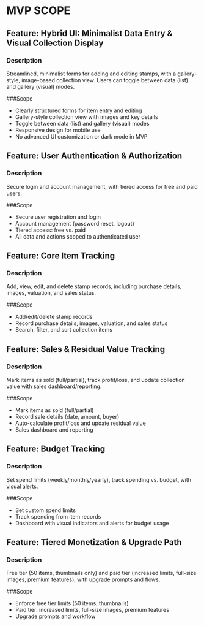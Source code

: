 # MVP SCOPE
## Feature: Hybrid UI: Minimalist Data Entry & Visual Collection Display

### Description 

 Streamlined, minimalist forms for adding and editing stamps, with a gallery-style, image-based collection view. Users can toggle between data (list) and gallery (visual) modes.

 ###Scope 

 - Clearly structured forms for item entry and editing
- Gallery-style collection view with images and key details
- Toggle between data (list) and gallery (visual) modes
- Responsive design for mobile use
- No advanced UI customization or dark mode in MVP

## Feature: User Authentication & Authorization

### Description 

 Secure login and account management, with tiered access for free and paid users.

 ###Scope 

 - Secure user registration and login
- Account management (password reset, logout)
- Tiered access: free vs. paid
- All data and actions scoped to authenticated user

## Feature: Core Item Tracking

### Description 

 Add, view, edit, and delete stamp records, including purchase details, images, valuation, and sales status.

 ###Scope 

 - Add/edit/delete stamp records
- Record purchase details, images, valuation, and sales status
- Search, filter, and sort collection items

## Feature: Sales & Residual Value Tracking

### Description 

 Mark items as sold (full/partial), track profit/loss, and update collection value with sales dashboard/reporting.

 ###Scope 

 - Mark items as sold (full/partial)
- Record sale details (date, amount, buyer)
- Auto-calculate profit/loss and update residual value
- Sales dashboard and reporting

## Feature: Budget Tracking

### Description 

 Set spend limits (weekly/monthly/yearly), track spending vs. budget, with visual alerts.

 ###Scope 

 - Set custom spend limits
- Track spending from item records
- Dashboard with visual indicators and alerts for budget usage

## Feature: Tiered Monetization & Upgrade Path

### Description 

 Free tier (50 items, thumbnails only) and paid tier (increased limits, full-size images, premium features), with upgrade prompts and flows.

 ###Scope 

 - Enforce free tier limits (50 items, thumbnails)
- Paid tier: increased limits, full-size images, premium features
- Upgrade prompts and workflow